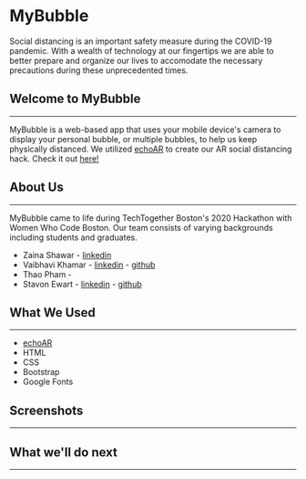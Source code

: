 # MyBubble

Social distancing is an important safety measure during the COVID-19 pandemic. With a wealth of technology at our fingertips we are able to better prepare and organize our lives to accomodate the necessary precautions during these unprecedented times.


## Welcome to MyBubble
----- 
MyBubble is a web-based app that uses your mobile device's camera to display your personal bubble, or multiple bubbles, to help us keep physically distanced. We utilized [echoAR](https://www.echoar.xyz/) to create our AR social distancing hack.
Check it out [here!](https://mybubble.surge.sh/)

## About Us
-----
MyBubble came to life during TechTogether Boston's 2020 Hackathon with Women Who Code Boston. Our team consists of varying backgrounds including students and graduates. 
  - Zaina Shawar - [linkedin](https://www.linkedin.com/in/zaina-shawar/)
  - Vaibhavi Khamar - [linkedin](https://www.linkedin.com/in/Vaibhavi-Khamar/) - [github](https://github.com/Vaibhavi-Khamar)
  - Thao Pham - 
  - Stavon Ewart - [linkedin](https://www.linkedin.com/in/stavon-ewart/) - [github](https://github.com/StavonJoy)

## What We Used
-----
- [echoAR](https://www.echoar.xyz/)
- HTML
- CSS
- Bootstrap
- Google Fonts

## Screenshots
-----

## What we'll do next 
-----


